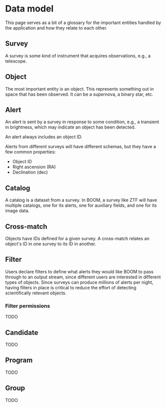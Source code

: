 # Data model

This page serves as a bit of a glossary for the important entities
handled by the application and how they relate to each other.

## Survey

A survey is some kind of instrument that acquires observations,
e.g., a telescope.

## Object

The most important entity is an object.
This represents something out in space that has been observed.
It can be a supernova, a binary star, etc.

## Alert

An alert is sent by a survey in response to some condition, e.g.,
a transient in brightness,
which may indicate an object has been detected.

An alert always includes an object ID.

Alerts from different surveys will have different schemas,
but they have a few common properties:

- Object ID
- Right ascension (RA)
- Declination (dec)

## Catalog

A catalog is a dataset from a survey.
In BOOM, a survey like ZTF will have multiple catalogs,
one for its alerts, one for auxiliary fields, and one for its image data.

## Cross-match

Objects have IDs defined for a given survey.
A cross-match relates an object's ID in one survey to its ID in another.

## Filter

Users declare filters to define what alerts they would like BOOM to pass
through to an output stream,
since different users are interested in different types of objects.
Since surveys can produce millions of alerts per night,
having filters in place is critical to reduce the effort of detecting
scientifically relevant objects.

### Filter permissions

TODO

## Candidate

TODO

## Program

TODO

## Group

TODO
